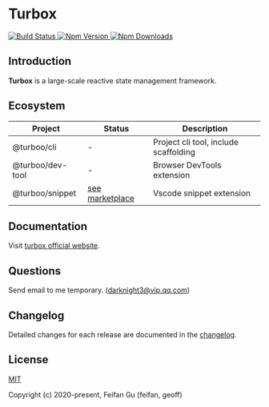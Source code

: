 # Turbox

<a href="https://travis-ci.com/github/turboojs/turbox">
  <img src="https://img.shields.io/travis/com/turboojs/turbox/master.svg?style=flat-square" alt="Build Status">
</a>
<a href="https://www.npmjs.com/package/@turboo/turbox">
  <img src="https://img.shields.io/npm/v/@turboo/turbox.svg?style=flat-square" alt="Npm Version">
</a>
<a href="https://www.npmjs.com/package/@turboo/turbox">
  <img src="https://img.shields.io/npm/dm/@turboo/turbox.svg?style=flat-square" alt="Npm Downloads">
</a>

## Introduction
**Turbox** is a large-scale reactive state management framework.

## Ecosystem
| Project | Status | Description |
|---------|--------|-------------|
| @turboo/cli       | - | Project cli tool, include scaffolding |
| @turboo/dev-tool       | - | Browser DevTools extension |
| @turboo/snippet  | [see marketplace](https://marketplace.visualstudio.com/items?itemName=feifan-gff.turbox-snippets#review-details) | Vscode snippet extension |

## Documentation
Visit [turbox official website](https://turboojs.github.io/turbox/#/en-us/).

## Questions
Send email to me temporary. (darknight3@vip.qq.com)

## Changelog
Detailed changes for each release are documented in the [changelog](https://turboojs.github.io/turbox/#/CHANGELOG).

## License
[MIT](http://opensource.org/licenses/MIT)

Copyright (c) 2020-present, Feifan Gu (feifan, geoff)
